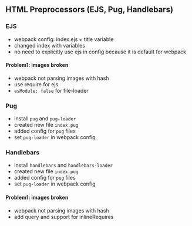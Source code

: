 ## HTML Preprocessors (EJS, Pug, Handlebars)

### EJS
- webpack config: index.ejs + title variable
- changed index with variables
- no need to explicitly use ejs in config because it is default for webpack

#### Problem1: images broken
- webpack not parsing images with hash
- use require for ejs
- `esModule: false` for file-loader

### Pug
- install `pug` and `pug-loader`
- created new file `index.pug`
- added config for `pug` files
- set `pug-loader` in webpack config

### Handlebars
- install `handlebars` and `handlebars-loader`
- created new file `index.pug`
- added config for `pug` files
- set `pug-loader` in webpack config

#### Problem1: images broken
- webpack not parsing images with hash
- add query and support for inlineRequires
